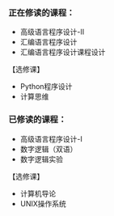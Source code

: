 ### 正在修读的课程：
  - 高级语言程序设计-Ⅱ
  - 汇编语言程序设计
  - 汇编语言程序设计课程设计
  
  【选修课】
  - Python程序设计
  - 计算思维


### 已修读的课程：
  - 高级语言程序设计-Ⅰ
  - 数字逻辑（双语）
  - 数字逻辑实验
  
  【选修课】
  - 计算机导论
  - UNIX操作系统
